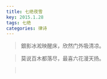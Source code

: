 ```yaml
---
title: 七绝夜雪
key: 2015.1.28
tags: 七绝
categories: 律诗
---
```


<blockquote class="blockquote-center">銀影冰淞映醒床，欣然门外吸清凉。
</blockquote>
<blockquote class="blockquote-center">莫说百木都落尽，最喜六花漫天扬。
</blockquote>
<blockquote class="blockquote-center"></br>
</blockquote>
